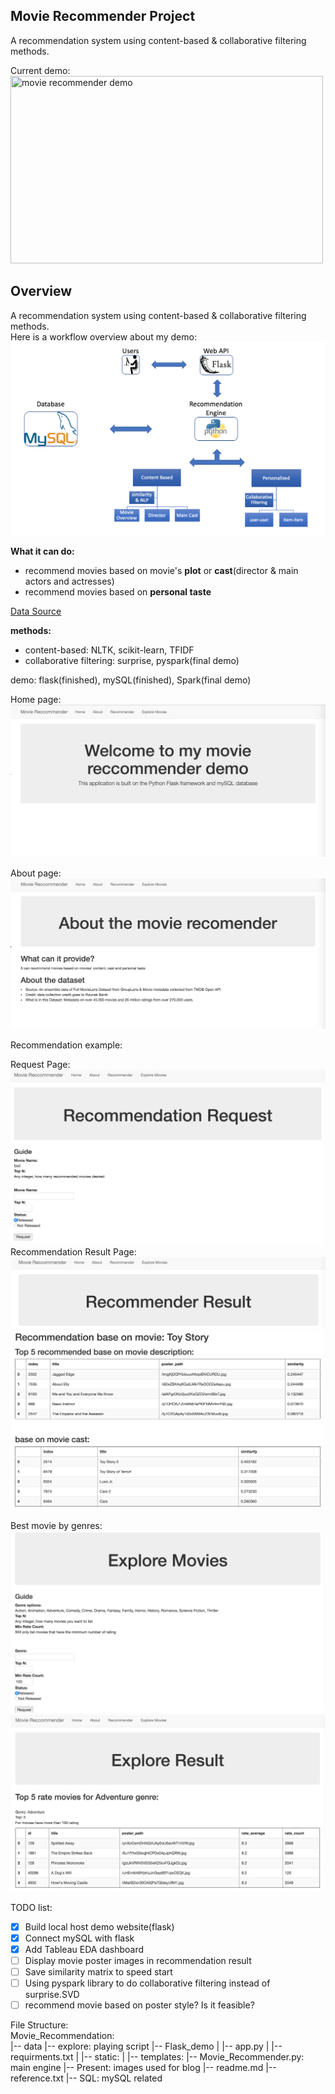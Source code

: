 ## Movie Recommender Project  
A  recommendation system using content-based & collaborative filtering methods.  

Current demo:  
<a href="https://imgflip.com/gif/2cuv3v"><img src="https://i.imgflip.com/2cuv3v.gif" width="500px" height="300px" title="movie recommender demo"/></a>  


## Overview  
A  recommendation system using content-based & collaborative filtering methods.   
Here is a workflow overview about my demo:  
![workflow](/output/workflow.png)  

**What it can do:**  
* recommend movies based on movie's **plot** or **cast**(director & main actors and actresses)  
* recommend movies based on **personal taste**  

[Data Source](https://www.kaggle.com/rounakbanik/the-movies-dataset/data)

**methods:**   
* content-based: NLTK, scikit-learn, TFIDF
* collaborative filtering: surprise, pyspark(final demo)

demo: flask(finished), mySQL(finished), Spark(final demo)


Home page:  
![home page](/output/HomePage.png)   

About page:  
![about](/output/about.png)  

Recommendation example:  

Request Page:  
![Request Page](/output/RecommendRequest.png)  
Recommendation Result Page:  
![RecommendResult1](/output/RecommendResult1.png)  
![RecommendResult2](/output/RecommendResult2.png)  

Best movie by genres:  
![ExploreRequest](/output/ExploreRequest.png)   
![ExploreResult](/output/ExploreResult.png)   




TODO list:   
* [x] Build local host demo website(flask)  
* [x] Connect mySQL with flask
* [x] Add Tableau EDA dashboard
* [ ] Display movie poster images in recommendation result
* [ ] Save similarity matrix to speed start  
* [ ] Using pyspark library to do collaborative filtering instead of surprise.SVD
* [ ] recommend movie based on poster style? Is it feasible?

File Structure:  
Movie_Recommendation:  
|-- data
|-- explore: playing script 
|-- Flask_demo
|	|-- app.py
|	|-- requirments.txt
|	|-- static: 
|	|-- templates: 
|-- Movie_Recommender.py: main engine
|-- Present: images used for blog
|-- readme.md
|-- reference.txt
|-- SQL: mySQL related






